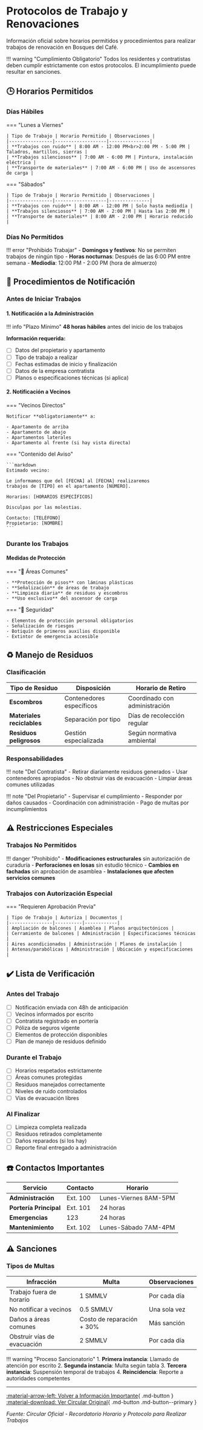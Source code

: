 # Protocolos de Trabajo y Renovaciones

Información oficial sobre horarios permitidos y procedimientos para realizar trabajos de renovación en Bosques del Café.

!!! warning "Cumplimiento Obligatorio"
    Todos los residentes y contratistas deben cumplir estrictamente con estos protocolos. El incumplimiento puede resultar en sanciones.

## :clock3: Horarios Permitidos

### Días Hábiles

=== "Lunes a Viernes"
    
    | Tipo de Trabajo | Horario Permitido | Observaciones |
    |----------------|-------------------|---------------|
    | **Trabajos con ruido** | 8:00 AM - 12:00 PM<br>2:00 PM - 5:00 PM | Taladros, martillos, sierras |
    | **Trabajos silenciosos** | 7:00 AM - 6:00 PM | Pintura, instalación eléctrica |
    | **Transporte de materiales** | 7:00 AM - 6:00 PM | Uso de ascensores de carga |

=== "Sábados"
    
    | Tipo de Trabajo | Horario Permitido | Observaciones |
    |----------------|-------------------|---------------|
    | **Trabajos con ruido** | 8:00 AM - 12:00 PM | Solo hasta mediodía |
    | **Trabajos silenciosos** | 7:00 AM - 2:00 PM | Hasta las 2:00 PM |
    | **Transporte de materiales** | 8:00 AM - 2:00 PM | Horario reducido |

### Días No Permitidos

!!! error "Prohibido Trabajar"
    - **Domingos y festivos**: No se permiten trabajos de ningún tipo
    - **Horas nocturnas**: Después de las 6:00 PM entre semana
    - **Mediodía**: 12:00 PM - 2:00 PM (hora de almuerzo)

## :memo: Procedimientos de Notificación

### Antes de Iniciar Trabajos

#### 1. Notificación a la Administración

!!! info "Plazo Mínimo"
    **48 horas hábiles** antes del inicio de los trabajos

**Información requerida:**

- [ ] Datos del propietario y apartamento
- [ ] Tipo de trabajo a realizar
- [ ] Fechas estimadas de inicio y finalización
- [ ] Datos de la empresa contratista
- [ ] Planos o especificaciones técnicas (si aplica)

#### 2. Notificación a Vecinos

=== "Vecinos Directos"
    
    Notificar **obligatoriamente** a:
    
    - Apartamento de arriba
    - Apartamento de abajo  
    - Apartamentos laterales
    - Apartamento al frente (si hay vista directa)

=== "Contenido del Aviso"
    
    ```markdown
    Estimado vecino:
    
    Le informamos que del [FECHA] al [FECHA] realizaremos 
    trabajos de [TIPO] en el apartamento [NÚMERO].
    
    Horarios: [HORARIOS ESPECÍFICOS]
    
    Disculpas por las molestias.
    
    Contacto: [TELÉFONO]
    Propietario: [NOMBRE]
    ```

### Durante los Trabajos

#### Medidas de Protección

=== ":construction: Áreas Comunes"
    
    - **Protección de pisos** con láminas plásticas
    - **Señalización** de áreas de trabajo
    - **Limpieza diaria** de residuos y escombros
    - **Uso exclusivo** del ascensor de carga

=== ":safety_vest: Seguridad"
    
    - Elementos de protección personal obligatorios
    - Señalización de riesgos
    - Botiquín de primeros auxilios disponible
    - Extintor de emergencia accesible

## :recycle: Manejo de Residuos

### Clasificación

| Tipo de Residuo | Disposición | Horario de Retiro |
|------------------|-------------|-------------------|
| **Escombros** | Contenedores específicos | Coordinado con administración |
| **Materiales reciclables** | Separación por tipo | Días de recolección regular |
| **Residuos peligrosos** | Gestión especializada | Según normativa ambiental |

### Responsabilidades

!!! note "Del Contratista"
    - Retirar diariamente residuos generados
    - Usar contenedores apropiados
    - No obstruir vías de evacuación
    - Limpiar áreas comunes utilizadas

!!! note "Del Propietario"
    - Supervisar el cumplimiento
    - Responder por daños causados
    - Coordinación con administración
    - Pago de multas por incumplimientos

## :warning: Restricciones Especiales

### Trabajos No Permitidos

!!! danger "Prohibido"
    - **Modificaciones estructurales** sin autorización de curaduría
    - **Perforaciones en losas** sin estudio técnico
    - **Cambios en fachadas** sin aprobación de asamblea
    - **Instalaciones que afecten servicios comunes**

### Trabajos con Autorización Especial

=== "Requieren Aprobación Previa"
    
    | Tipo de Trabajo | Autoriza | Documentos |
    |----------------|----------|------------|
    | Ampliación de balcones | Asamblea | Planos arquitectónicos |
    | Cerramiento de balcones | Administración | Especificaciones técnicas |
    | Aires acondicionados | Administración | Planos de instalación |
    | Antenas/parabólicas | Administración | Ubicación y especificaciones |

## :heavy_check_mark: Lista de Verificación

### Antes del Trabajo

- [ ] Notificación enviada con 48h de anticipación
- [ ] Vecinos informados por escrito
- [ ] Contratista registrado en portería
- [ ] Póliza de seguros vigente
- [ ] Elementos de protección disponibles
- [ ] Plan de manejo de residuos definido

### Durante el Trabajo

- [ ] Horarios respetados estrictamente
- [ ] Áreas comunes protegidas
- [ ] Residuos manejados correctamente
- [ ] Niveles de ruido controlados
- [ ] Vías de evacuación libres

### Al Finalizar

- [ ] Limpieza completa realizada
- [ ] Residuos retirados completamente
- [ ] Daños reparados (si los hay)
- [ ] Reporte final entregado a administración

## :phone: Contactos Importantes

| Servicio | Contacto | Horario |
|----------|----------|---------|
| **Administración** | Ext. 100 | Lunes-Viernes 8AM-5PM |
| **Portería Principal** | Ext. 101 | 24 horas |
| **Emergencias** | 123 | 24 horas |
| **Mantenimiento** | Ext. 102 | Lunes-Sábado 7AM-4PM |

## :warning: Sanciones

### Tipos de Multas

| Infracción | Multa | Observaciones |
|------------|-------|---------------|
| Trabajo fuera de horario | 1 SMMLV | Por cada día |
| No notificar a vecinos | 0.5 SMMLV | Una sola vez |
| Daños a áreas comunes | Costo de reparación + 30% | Más sanción |
| Obstruir vías de evacuación | 2 SMMLV | Por cada día |

!!! warning "Proceso Sancionatorio"
    1. **Primera instancia**: Llamado de atención por escrito
    2. **Segunda instancia**: Multa según tabla
    3. **Tercera instancia**: Suspensión temporal de trabajos
    4. **Reincidencia**: Reporte a autoridades competentes

---

[:material-arrow-left: Volver a Información Importante](informacion-importante.md){ .md-button }
[:material-download: Ver Circular Original](../pdfs/sas_bcafe_Lsm9r3rMXoYNsDttFbr4G5Mxz_20220927BDCRecordatoriohorarioyprotocolopararealizartrabajos.pdf){ .md-button .md-button--primary }

*Fuente: Circular Oficial - Recordatorio Horario y Protocolo para Realizar Trabajos*